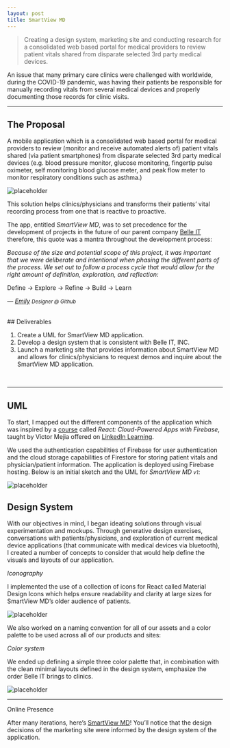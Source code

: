 ```yaml
---
layout: post
title: SmartView MD
---
```


> Creating a design system, marketing site and conducting research for a consolidated web based portal for medical providers to review patient vitals shared from disparate selected 3rd party medical devices.

An issue that many primary care clinics were challenged with worldwide, during the COVID-19 pandemic, was having their patients be responsible for manually recording vitals from several medical devices and properly documenting those records for clinic visits. 

-----

## The Proposal

A mobile application which is a consolidated web based portal for medical providers to review (monitor and receive automated alerts of) patient vitals shared (via patient smartphones) from disparate selected 3rd party medical devices (e.g. blood pressure monitor, glucose monitoring, fingertip pulse oximeter, self monitoring blood glucose meter, and peak flow meter to monitor respiratory conditions such as asthma.)

![placeholder](http://placehold.it/800x400 "Large example image")


This solution helps clinics/physicians and transforms their patients’ vital recording process from one that is reactive to proactive.

The app, entitled *SmartView MD*, was to set precedence for the development of projects in the future of our parent company [Belle IT](https://belleit.net/) therefore, this quote was a mantra throughout the development process: 

*Because of the size and potential scope of this project, it was important that we were deliberate and intentional when phasing the different parts of the process. We set out to follow a process cycle that would allow for the right amount of definition, exploration, and reflection:*  

Define → Explore → Refine → Build → Learn

<cite>&mdash; [Emily](http://emilybrick.me/) <small>Designer @ Github</small></cite> 

<br/>
## Deliverables

1. Create a UML for SmartView MD application.
2. Develop a design system that is consistent with Belle IT, INC.
3. Launch a marketing site that provides information about SmartView MD and allows for clinics/physicians to request demos and inquire about the SmartView MD application.

<br/>

-----

## UML

To start, I mapped out the different components of the application which was inspired by a [course](https://www.linkedin.com/learning/react-cloud-powered-apps-with-firebase) called 
*React: Cloud-Powered Apps with Firebase*, taught by Victor Mejia offered on [LinkedIn Learning](https://www.linkedin.com/learning/).

We used the authentication capabilities of Firebase for user authentication and the cloud storage capabilities of Firestore for storing patient vitals and physician/patient information.
The application is deployed using Firebase hosting. Below is an initial sketch and the UML for *SmartView MD <small>v1</small>*:

![placeholder](http://placehold.it/800x400 "Large example image")

## Design System

With our objectives in mind, I began ideating solutions through visual experimentation and mockups. Through generative design exercises, conversations with patients/physicians, and exploration of current medical device applications (that communicate with medical devices via bluetooth), I created a number of concepts to consider that would help define the visuals and layouts of our application.

*Iconography*

I implemented the use of a collection of icons for React called Material Design Icons which helps ensure readability and clarity at large sizes for SmartView MD’s older audience of patients.

![placeholder](http://placehold.it/800x400 "Large example image")

We also worked on a naming convention for all of our assets and a color palette to be used across all of our products and sites:



*Color system*
 
We ended up defining a simple three color palette that, in combination with the clean minimal layouts defined in the design system, emphasize the order Belle IT  brings to clinics.

![placeholder](http://placehold.it/400x200 "Large example image")

-----

Online Presence

After many iterations, here’s [SmartView MD](https://smartviewmd.com/)! You’ll notice that the design decisions of the marketing site were informed by the design system of the application. 

<script async class="speakerdeck-embed" data-id="e89b88f117de46a48455b2f369517431" data-ratio="1.29456384323641" src="//speakerdeck.com/assets/embed.js"></script>
